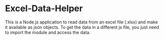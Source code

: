 # Excel-Data-Helper
This is a Node.js application to read data from an excel file (.xlsx) and make it available as json objects. To get the data in a different js file, you just need to import the module and access the data.
